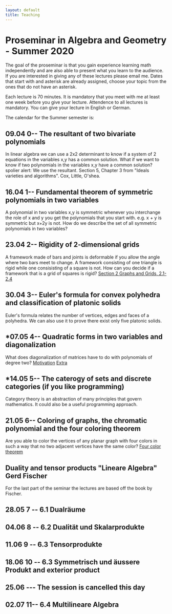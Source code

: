 ```yaml
---
layout: default
title: Teaching
---
```

# Proseminar in Algebra and Geometry - Summer 2020

The goal of the proseminar is that you gain experience learning math independently and are also able to present
what you learn to the audience.
If you are interested in giving any of these lectures please email me. Dates that start with and asterisk are already assigned,
choose your topic from the ones that do not have an asterisk.

Each lecture is 70 minutes. It is mandatory that you meet with me at least one week before you give your lecture. Attendence to all lectures is mandatory.
You can give your lecture in English or German.

The calendar for the Summer semester is:

## 09.04 0-- The resultant of two bivariate polynomials

In linear algebra we can use
a 2x2 determinant to know if a system of 2 equations in the variables x,y has a common solution.
What if we want to know if two polynomials in the variables x,y have a common solution? spolier alert: We use the resultant.
Section 5, Chapter 3 from "Ideals varieties and algorithms". Cox, Little, O'shea.

## 16.04 1-- Fundamental theorem of symmetric polynomials in  two variables
A polynomial in two variables x,y is symmetric whenever you interchange the role of x and y you get the polynomials that
you start with. e.g. x + y is symmetric but x+2y is not. How do we describe the set of all symmetric polynomials in two variables?


## 23.04 2-- Rigidity of 2-dimensional grids
A framework made of bars and joints is deformable if you allow the angle where two bars meet to change. A framework consisting of one triangle is rigid
while one consisisting of a square is not. How can you decide if a framework that is a grid of squares is rigid?
[Section 2 Graphs and Grids, 2.1-2.4 ](https://users.wpi.edu/~bservat/umap.pdf)

## 30.04 3-- Euler's formula for convex polyhedra and classification of platonic solids
Euler's formula relates the number of vertices, edges and faces of a polyhedra. We can also use it to prove
there exist only five platonic solids.

## *07.05 4-- Quadratic forms in two variables and diagonalization
What does diagonalization of matrices have to do with polynomials of degree two?
[Motivation](http://batty.mullikin.org/quadratic.pdf) [Extra](https://personalpages.manchester.ac.uk/staff/Charles.Eaton/Section7.pdf)

## *14.05 5-- The caterogy of sets and discrete categories (if you like programming)
Category theory is an abstraction of many principles that govern mathematics. It could also
be a useful programming approach.

## 21.05 6-- Coloring of graphs, the chromatic polynomial and the four coloring theorem
Are you able to color the vertices of any planar graph with four colors in such a way that no two adjacent vertices have
the same color?
[Four color theorem](https://en.wikipedia.org/wiki/Four_color_theorem)

## Duality and tensor products "Lineare Algebra" Gerd Fischer
For the last part of the seminar the lectures are based off the book by Fischer.

## 28.05 7 -- 6.1 Dualr&auml;ume
         
## 04.06 8 -- 6.2 Dualit&auml;t und Skalarprodukte

## 11.06 9 -- 6.3 Tensorprodukte

## 18.06 10 -- 6.3 Symmetrisch und &auml;ussere Produkt and exterior product

## 25.06 ---  The session is cancelled this day

## 02.07 11-- 6.4 Multilineare Algebra
 






